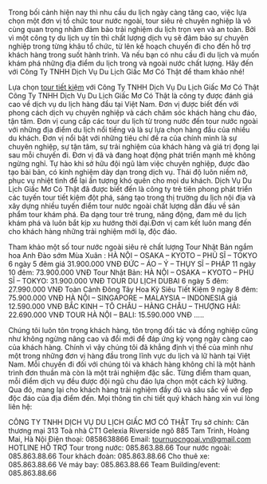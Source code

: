 Trong bối cảnh hiện nay thì nhu cầu du lịch ngày càng tăng cao, việc lựa chọn một đơn vị tổ chức tour nước ngoài, tour siêu rẻ chuyên nghiệp là vô cùng quan trọng nhằm đảm bảo trải nghiệm du lịch trọn vẹn và an toàn.  Bởi vì một công ty du lịch uy tín thì chất lượng dịch vụ sẽ đảm bảo sự chuyên nghiệp trong từng khâu tổ chức, từ lên kế hoạch chuyến đi cho đến hỗ trợ khách hàng trong suốt hành trình. 
Và nếu bạn có nhu cầu đi du lịch và muốn khám phá những địa điểm du lịch trong và ngoài nước chất lượng. Hãy đến với Công Ty TNHH Dịch Vụ Du Lịch Giấc Mơ Có Thật để tham khảo nhé!

Lựa chọn [tour tiết kiệm](https://tournuocngoai.vn/) với Công Ty TNHH Dịch Vụ Du Lịch Giấc Mơ Có Thật
Công Ty TNHH Dịch Vụ Du Lịch Giấc Mơ Có Thật là công ty được đánh giá cao về dịch vụ du lịch hàng đầu tại Việt Nam. Đơn vị được biết đến với phong cách dịch vụ chuyên nghiệp và cách chăm sóc khách hàng chu đáo, tận tâm. Đơn vị cung cấp các tour du lịch từ trong nước đến tour nước ngoài với những địa điểm du lịch nổi tiếng và là sự lựa chọn hàng đầu của nhiều du khách.
Đơn vị nổi bật với những tiêu chí đề ra của chính mình là sự chuyên nghiệp, sự tận tâm, sự trải nghiệm của khách hàng và giá trị đọng lại sau mỗi chuyến đi. Đơn vị đã và đang hoạt động phát triển mạnh mẽ không ngừng nghỉ. Tự hào khi sở hữu đội ngũ làm việc chuyên nghiệp, được đào tạo bài bản, có kinh nghiệm dày dạn trong dịch vụ. Thái độ luôn niềm nở, phục vụ nhiệt tình để lại ấn tượng khó quên cho mọi du khách.
Dịch Vụ Du Lịch Giấc Mơ Có Thật đã được biết đến là công ty trẻ tiên phong phát triển các tuyến tour tiết kiệm đột phá, sáng tạo trong thị trường du lịch nội địa và xây dựng nhiều tuyến điểm tour nước ngoài chất lượng dẫn đầu về sản phẩm tour khám phá. Đa dạng tour trẻ trung, năng động, đam mê du lịch khám phá và luôn bắt kịp xu hướng thời đại.Đơn vị cam kết luôn mang đến cho khách hàng những trải nghiệm mới lạ, độc đáo.

Tham khảo một số tour nước ngoài siêu rẻ chất lượng
Tour Nhật Bản ngắm hoa Anh Đào sớm Mùa Xuân : HÀ NỘI – OSAKA – KYOTO – PHÚ SĨ – TOKYO 6 ngày 5 đêm giá 31.900.000 VNĐ
ĐỨC – ÁO – Ý – THỤY SĨ – PHÁP 11 ngày 10 đêm: 73.900.000 VNĐ
Tour Nhật Bản: HÀ NỘI – OSAKA – KYOTO – PHÚ SĨ – TOKYO: 31.900.000 VNĐ
TOUR DU LỊCH DUBAI 6 ngày 5 đêm: 27.990.000 VNĐ
Toàn Cảnh Đông Tây Hoa Kỳ Siêu Tiết Kiệm 9 ngày 8 đêm: 75.900.000 VNĐ
HÀ NỘI – SINGAPORE – MALAYSIA – INDONESIA giá 12.590.000 VNĐ
BẮC KINH – TÔ CHÂU – HÀNG CHÂU – THƯỢNG HẢI: 22.690.000 VNĐ
TOUR HÀ NỘI – BALI: 15.590.000 VNĐ
…..

Chúng tôi luôn tôn trọng khách hàng, tôn trọng đối tác và đồng nghiệp cũng như không ngừng nâng cao và đổi mới để đáp ứng kỳ vọng ngày càng cao của khách hàng. Chính vì vậy chúng tôi đã khẳng định vị thế của mình như một trong những đơn vị hàng đầu trong lĩnh vực du lịch và lữ hành tại Việt Nam. 
Mỗi chuyến đi đối với chúng tôi và khách hàng không chỉ là một hành trình đơn thuần mà còn là một trải nghiệm đặc sắc. Từng điểm tham quan, mỗi điểm dịch vụ đều được đội ngũ chu đáo lựa chọn một cách kỹ lưỡng. Qua đó, mang lại cho khách hàng trải nghiệm đầy đủ và sâu sắc về vẻ đẹp độc đáo của địa điểm đến.
Mọi thông tin chi tiết quý khách hàng xin vui lòng liên hệ:

CÔNG TY TNHH DỊCH VỤ DU LỊCH GIẤC MƠ CÓ THẬT
Trụ sở chính: Căn thương mại 313 Toà nhà CT1 Gelexia Riverside ngõ 885 Tam Trinh, Hoàng Mai, Hà Nội
Điện thoại:  0858638866
Email: tournuocngoai.vn@gmail.com
HOTLINE HỖ TRỢ
Tour trong nước: 085.863.88.66 
Tour nước ngoài: 085.863.88.66 
Tour khách đoàn: 085.863.88.66 
Cho thuê xe: 085.863.88.66 
Vé máy bay: 085.863.88.66 
Team Building/event: 085.863.88.66

